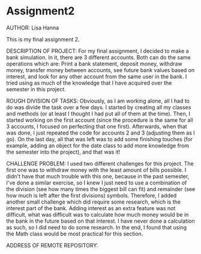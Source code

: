 # Assignment2
AUTHOR: Lisa Hanna

This is my final assignment 2.

DESCRIPTION OF PROJECT: For my final assignment, I decided to make a bank simulation.
In it, there are 3 different accounts. Both can do the same operations which are:
Print a bank statement, deposit money, withdraw money, transfer money between accounts, see future bank
values based on interest, and look for any other account from the same user in the bank.
I tried using as much of the knowledge that I have acquired over the semester in this project. 

ROUGH DIVISION OF TASKS: Obviously, as I am working alone, all I had to do was divide the task over a few days.
I started by creating all my classes and methods (or at least I thought I had put all of them at the time).
Then, I started working on the first account (since the procedure is the same for all 3 accounts, I focused on perfecting that one first).
Afterwards, when that was done, I just repeated the code for accounts 2 and 3 (adjusting them as I go).
On the last day, all that was left was to add some finishing touches (for example, adding an object for the date class
to add more knowledge from the semester into the project), and that was it!

CHALLENGE PROBLEM: I used two different challenges for this project. The first one was to withdraw money with the least amount of bills possible.
I didn't have that much trouble with this one, because in the past semester, I've done a similar exercise, so I knew I just need to use a combination
of the division (see how many times the biggest bill can fit) and remainder (see how much is left after
the first divisions) symbols. Therefore, I added another small challenge which did require some research, which is
the interest part of the bank. Adding interest as an extra feature was not difficult, what was difficult was to calculate
how much money would be in the bank in the future based on that interest. I have never done a calculation as such, so I did
need to do some research. In the end, I found that using the Math class would be most practical for this section.

ADDRESS OF REMOTE REPOSITORY:
